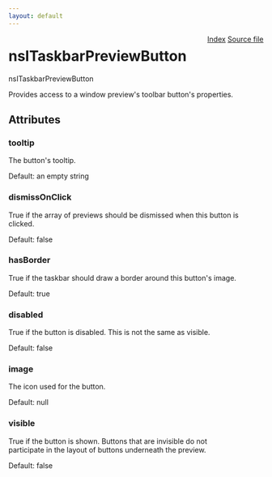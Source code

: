 ```yaml
---
layout: default
---
```

<div class='links' style='float:right'><a href="../index.html">Index</a>
<a href="http://dxr.mozilla.org/mozilla-central/source/widget/nsITaskbarPreviewButton.idl">Source file</a>
</div>

# nsITaskbarPreviewButton #
  
nsITaskbarPreviewButton  
  
Provides access to a window preview's toolbar button's properties.  
  

## Attributes ##

### tooltip ###
  
The button's tooltip.  
  
Default: an empty string  
  

### dismissOnClick ###
  
True if the array of previews should be dismissed when this button is clicked.  
  
Default: false  
  

### hasBorder ###
  
True if the taskbar should draw a border around this button's image.  
  
Default: true  
  

### disabled ###
  
True if the button is disabled. This is not the same as visible.  
  
Default: false  
  

### image ###
  
The icon used for the button.  
  
Default: null  
  

### visible ###
  
True if the button is shown. Buttons that are invisible do not  
participate in the layout of buttons underneath the preview.  
  
Default: false  
  
